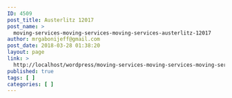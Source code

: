 ```yaml
---
ID: 4509
post_title: Austerlitz 12017
post_name: >
  moving-services-moving-services-moving-services-austerlitz-12017
author: mrgabonijeff@gmail.com
post_date: 2018-03-28 01:38:20
layout: page
link: >
  http://localhost/wordpress/moving-services-moving-services-moving-services-austerlitz-12017/
published: true
tags: [ ]
categories: [ ]
---
```

